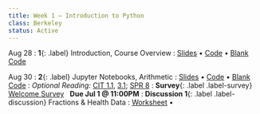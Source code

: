 ```yaml
---
title: Week 1 — Introduction to Python
class: Berkeley
status: Active
---
```


Aug 28
: **1**{: .label} Introduction, Course Overview
  : [Slides]() &#8226; [Code]() &#8226; [Blank Code]()



Aug 30
: **2**{: .label} Jupyter Notebooks, Arithmetic
  : [Slides]() &#8226; [Code]() &#8226; [Blank Code]()
: *Optional Reading:* [CIT 1.1](https://inferentialthinking.com/chapters/01/1/intro.html), [3.1](https://inferentialthinking.com/chapters/03/1/Expressions.html); [SPR 8](https://cs.stanford.edu/people/nick/py/python-math.html)
: **Survey**{: .label .label-survey} [Welcome Survey](https://forms.gle/xnsdLifJwTCU19kw9) &nbsp; **Due Jul 1 @ 11:00PM**
: **Discussion 1**{: .label .label-discussion} Fractions & Health Data
  : [Worksheet]() &#8226; 
  <!--[Solutions](./assignments/disc01-sols.pdf) -->
